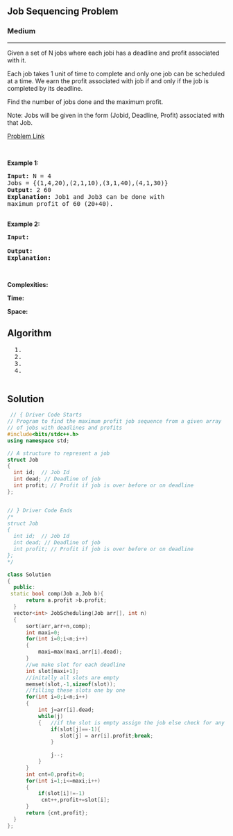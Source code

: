 <h2>Job Sequencing Problem</h2>
<h3>Medium</h3><hr>
<div><p>
  Given a set of N jobs where each jobi has a deadline and profit associated with it.

Each job takes 1 unit of time to complete and only one job can be scheduled at a time. We earn the profit associated with job if and only if the job is completed by its deadline.

Find the number of jobs done and the maximum profit.

Note: Jobs will be given in the form (Jobid, Deadline, Profit) associated with that Job.
 
</p>


[Problem Link](https://practice.geeksforgeeks.org/problems/job-sequencing-problem-1587115620/1#)

<p>&nbsp;</p>
<p><strong>Example 1:</strong></p>

      
 
<pre><strong>Input:</strong> N = 4
Jobs = {(1,4,20),(2,1,10),(3,1,40),(4,1,30)}
<strong>Output:</strong> 2 60
<strong>Explanation:</strong> Job1 and Job3 can be done with
maximum profit of 60 (20+40).

</pre>

<p><strong>Example 2:</strong></p>

<pre><strong>Input:</strong> 
     
<strong>Output:</strong> 
<strong>Explanation:</strong> 
</pre>

<p>&nbsp;</p>
<p><strong>Complexities:</strong></p>
<strong>Time:</strong> 
  
<strong>Space:</strong> 
  <h2> Algorithm </h2>
 <pre>
  1. 
  2.
  3. 
  4. 
  </pre>
  <h2> Solution </h2>
  
  ``` c++ 
   // { Driver Code Starts
// Program to find the maximum profit job sequence from a given array 
// of jobs with deadlines and profits 
#include<bits/stdc++.h>
using namespace std; 

// A structure to represent a job 
struct Job 
{ 
    int id;	 // Job Id 
    int dead; // Deadline of job 
    int profit; // Profit if job is over before or on deadline 
}; 


 // } Driver Code Ends
/*
struct Job 
{ 
    int id;	 // Job Id 
    int dead; // Deadline of job 
    int profit; // Profit if job is over before or on deadline 
};
*/

class Solution 
{
    public:
   static bool comp(Job a,Job b){
        return a.profit >b.profit;
    }
    vector<int> JobScheduling(Job arr[], int n) 
    { 
        sort(arr,arr+n,comp);
        int maxi=0;
        for(int i=0;i<n;i++)
        {
            maxi=max(maxi,arr[i].dead);
        }
        //we make slot for each deadline 
        int slot[maxi+1];
        //initally all slots are empty
        memset(slot,-1,sizeof(slot));
        //filling these slots one by one
        for(int i=0;i<n;i++)
        {
            int j=arr[i].dead;
            while(j)
            {   //if the slot is empty assign the job else check for any empty slot before this one
                if(slot[j]==-1){
                   slot[j] = arr[i].profit;break;  
                }
                
                j--; 
            }
        }
        int cnt=0,profit=0;
        for(int i=1;i<=maxi;i++)
        {
            if(slot[i]!=-1)
             cnt++,profit+=slot[i];
        }
        return {cnt,profit};
    } 
};
  ```
</div>
